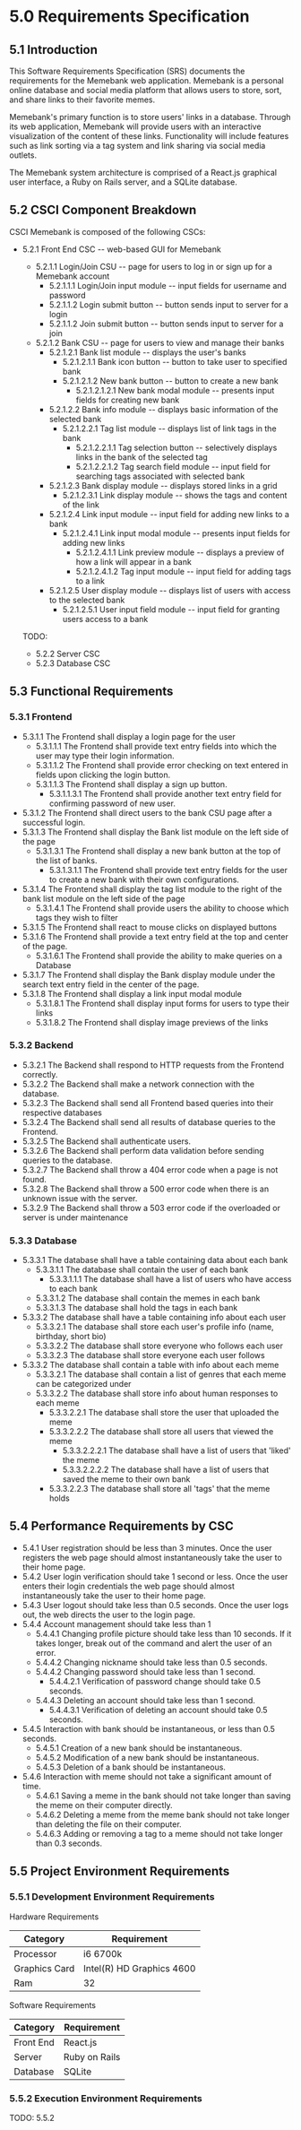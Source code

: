 # 5.0	Requirements Specification


## 5.1	Introduction

This Software Requirements Specification (SRS) documents the requirements for the Memebank web application. Memebank is a personal online database and social media platform that allows users to store, sort, and share links to their favorite memes.

Memebank's primary function is to store users' links in a database. Through its web application, Memebank will provide users with an interactive visualization of the content of these links. Functionality will include features such as link sorting via a tag system and link sharing via social media outlets.

The Memebank system architecture is comprised of a React.js graphical user interface, a Ruby on Rails server, and a SQLite database.

## 5.2	CSCI Component Breakdown

CSCI Memebank is composed of the following CSCs:

- 5.2.1 Front End CSC -- web-based GUI for Memebank

  - 5.2.1.1 Login/Join CSU -- page for users to log in or sign up for a Memebank account
    - 5.2.1.1.1 Login/Join input module -- input fields for username and password
    - 5.2.1.1.2 Login submit button -- button sends input to server for a login
    - 5.2.1.1.2 Join submit button -- button sends input to server for a join
  - 5.2.1.2 Bank CSU -- page for users to view and manage their banks
    - 5.2.1.2.1 Bank list module -- displays the user's banks
      - 5.2.1.2.1.1 Bank icon button -- button to take user to specified bank
      - 5.2.1.2.1.2 New bank button -- button to create a new bank
        - 5.2.1.2.1.2.1 New bank modal module -- presents input fields for creating new bank
    - 5.2.1.2.2 Bank info module -- displays basic information of the selected bank
      - 5.2.1.2.2.1 Tag list module -- displays list of link tags in the bank
        - 5.2.1.2.2.1.1 Tag selection button -- selectively displays links in the bank of the selected tag
        - 5.2.1.2.2.1.2 Tag search field module -- input field for searching tags associated with selected bank
    - 5.2.1.2.3 Bank display module -- displays stored links in a grid
      - 5.2.1.2.3.1 Link display module -- shows the tags and content of the link
    - 5.2.1.2.4 Link input module -- input field for adding new links to a bank
      - 5.2.1.2.4.1 Link input modal module -- presents input fields for adding new links
        - 5.2.1.2.4.1.1 Link preview module -- displays a preview of how a link will appear in a bank
        - 5.2.1.2.4.1.2 Tag input module -- input field for adding tags to a link
    - 5.2.1.2.5 User display module -- displays list of users with access to the selected bank
      - 5.2.1.2.5.1 User input field module -- input field for granting users access to a bank

  TODO:
  - 5.2.2 Server CSC
  - 5.2.3 Database CSC

## 5.3	Functional Requirements

### 5.3.1	Frontend
  - 5.3.1.1 The Frontend shall display a login page for the user
    - 5.3.1.1.1 The Frontend shall provide text entry fields into which the user may type their login information.
    - 5.3.1.1.2 The Frontend shall provide error checking on text entered in fields upon clicking the login button.
    - 5.3.1.1.3 The Frontend shall display a sign up button.
      - 5.3.1.1.3.1 The Frontend shall provide another text entry field for confirming password of new user.
  - 5.3.1.2 The Frontend shall direct users to the bank CSU page after a successful login.
  - 5.3.1.3 The Frontend shall display the Bank list module on the left side of the page
    - 5.3.1.3.1 The Frontend shall display a new bank button at the top of the list of banks.
      - 5.3.1.3.1.1 The Frontend shall provide text entry fields for the user to create a new bank with their own configurations.
  - 5.3.1.4 The Frontend shall display the tag list module to the right of the bank list module on the left side of the page
    - 5.3.1.4.1 The Frontend  shall provide users the ability to choose which tags they wish to filter
  - 5.3.1.5 The Frontend shall react to mouse clicks on displayed buttons
  - 5.3.1.6 The Frontend shall provide a text entry field at the top and center of the page.
    - 5.3.1.6.1 The Frontend shall provide the ability to make queries on a Database
  - 5.3.1.7 The Frontend shall display the Bank display module under the search text entry field in the center of the page.
  - 5.3.1.8 The Frontend shall display a link input modal module
    - 5.3.1.8.1 The Frontend shall display input forms for users to type their links
    - 5.3.1.8.2 The Frontend shall display image previews of the links

### 5.3.2	Backend
  - 5.3.2.1 The Backend shall respond to HTTP requests from the Frontend correctly.
  - 5.3.2.2 The Backend shall make a network connection with the database.
  - 5.3.2.3 The Backend shall send all Frontend based queries into their respective databases
  - 5.3.2.4 The Backend shall send all results of database queries to the Frontend.
  - 5.3.2.5 The Backend shall authenticate users.
  - 5.3.2.6 The Backend shall perform data validation before sending queries to the database.
  - 5.3.2.7 The Backend shall throw a 404 error code when a page is not found.
  - 5.3.2.8 The Backend shall throw a 500 error code when there is an unknown issue with the server.
  - 5.3.2.9 The Backend shall throw a 503 error code if the overloaded or server is under maintenance

### 5.3.3	Database
  - 5.3.3.1 The database shall have a table containing data about each bank
    - 5.3.3.1.1 The database shall contain the user of each bank
      - 5.3.3.1.1.1 The database shall have a list of users who have access to each bank
    - 5.3.3.1.2 The database shall contain the memes in each bank
    - 5.3.3.1.3 The database shall hold the tags in each bank
  - 5.3.3.2 The database shall have a table containing info about each user
    - 5.3.3.2.1 The database shall store each user's profile info (name, birthday, short bio)
    - 5.3.3.2.2 The database shall store everyone who follows each user
    - 5.3.3.2.3 The database shall store everyone each user follows
  - 5.3.3.2 The database shall contain a table with info about each meme
    - 5.3.3.2.1 The database shall contain a list of genres that each meme can be categorized under
    - 5.3.3.2.2 The database shall store info about human responses to each meme
      - 5.3.3.2.2.1 The database shall store the user that uploaded the meme
      - 5.3.3.2.2.2 The database shall store all users that viewed the meme
        - 5.3.3.2.2.2.1 The database shall have a list of users that 'liked' the meme
        - 5.3.3.2.2.2.2 The database shall have a list of users that saved the meme to their own bank
      - 5.3.3.2.2.3 The database shall store all 'tags' that the meme holds

## 5.4	Performance Requirements by CSC
  - 5.4.1 User registration should be less than 3 minutes. Once the user registers
  the web page should almost instantaneously take the user to their home page.
  - 5.4.2 User login verification should take 1 second or less. Once the user enters
  their login credentials the web page should almost instantaneously take the user to their
  home page.
  - 5.4.3 User logout should take less than 0.5 seconds. Once the user logs out, the web
    directs the user to the login page.
  - 5.4.4 Account management should take less than 1
     - 5.4.4.1 Changing profile picture should take less than 10 seconds. If it takes longer,
     break out of the command and alert the user of an error.
     - 5.4.4.2 Changing nickname should take less than 0.5 seconds.
     - 5.4.4.2 Changing password should take less than 1 second.
       - 5.4.4.2.1 Verification of password change should take 0.5 seconds.
     - 5.4.4.3 Deleting an account should take less than 1 second.
       - 5.4.4.3.1 Verification of deleting an account should take 0.5 seconds.
  - 5.4.5 Interaction with bank should be instantaneous, or less than 0.5 seconds.
    - 5.4.5.1 Creation of a new bank should be instantaneous.
    - 5.4.5.2 Modification of a new bank should be instantaneous.
    - 5.4.5.3 Deletion of a bank should be instantaneous.
  - 5.4.6 Interaction with meme should not take a significant amount of time.
    - 5.4.6.1 Saving a meme in the bank should not take longer than saving the meme on their computer directly.
    - 5.4.6.2 Deleting a meme from the meme bank should not take longer than deleting the file on their computer.
    - 5.4.6.3 Adding or removing a tag to a meme should not take longer than 0.3 seconds.

## 5.5	Project Environment Requirements

### 5.5.1	Development Environment Requirements
Hardware Requirements

| Category | Requirement |
|---|---|
| Processor | i6 6700k |
| Graphics Card | Intel(R) HD Graphics 4600 |
| Ram | 32 |

Software Requirements

| Category | Requirement |
|---|---|
| Front End | React.js |
| Server | Ruby on Rails |
| Database | SQLite |


### 5.5.2	Execution Environment Requirements

TODO: 5.5.2
